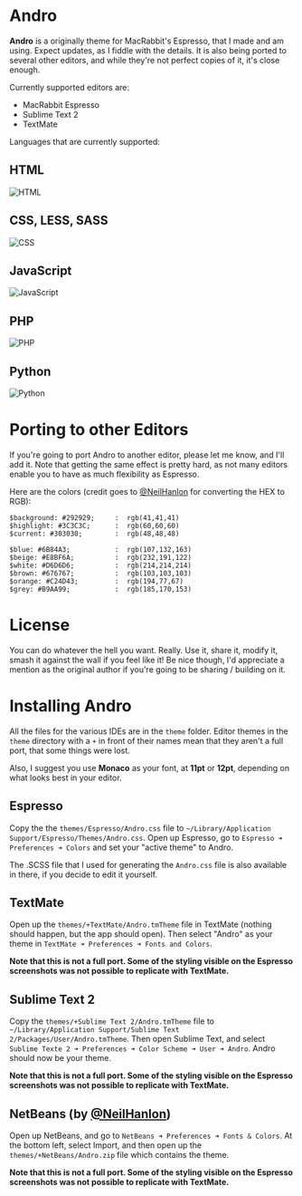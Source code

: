 # Andro

**Andro** is a originally theme for MacRabbit's Espresso, that I made and am using. Expect updates, as I fiddle with the details.
It is also being ported to several other editors, and while they're not perfect copies of it, it's close enough.

Currently supported editors are:

+ MacRabbit Espresso
+ Sublime Text 2
+ TextMate

Languages that are currently supported:

HTML
----
![HTML](https://github.com/cyrilmengin/andro/raw/master/examples/AndroExampleHTML.png)

CSS, LESS, SASS
---------------
![CSS](https://github.com/cyrilmengin/andro/raw/master/examples/AndroExampleCSS.png)

JavaScript 
----------
![JavaScript](https://github.com/cyrilmengin/andro/raw/master/examples/AndroExampleJS.png)

PHP
---
![PHP](https://github.com/cyrilmengin/andro/raw/master/examples/AndroExamplePHP.png)

Python
------
![Python](https://github.com/cyrilmengin/andro/raw/master/examples/AndroExamplePython.png)

# Porting to other Editors

If you're going to port Andro to another editor, please let me know, and I'll add it. 
Note that getting the same effect is pretty hard, as not many editors enable you to have as much flexibility as Espresso.

Here are the colors (credit goes to [@NeilHanlon](https://github.com/neilhanlon) for converting the HEX to RGB):

	$background: #292929;     :  rgb(41,41,41)
	$highlight: #3C3C3C;      :  rgb(60,60,60)
	$current: #303030;        :  rgb(48,48,48)
	
	$blue: #6B84A3;           :  rgb(107,132,163)
	$beige: #E8BF6A;          :  rgb(232,191,122)
	$white: #D6D6D6;          :  rgb(214,214,214)
	$brown: #676767;          :  rgb(103,103,103)
	$orange: #C24D43;         :  rgb(194,77,67)
	$grey: #B9AA99;           :  rgb(185,170,153)

# License

You can do whatever the hell you want. Really.
Use it, share it, modify it, smash it against the wall if you feel like it!
Be nice though, I'd appreciate a mention as the original author if you're going to be sharing / building on it.

# Installing Andro

All the files for the various IDEs are in the ``theme`` folder. 
Editor themes in the ``theme`` directory with a ``+`` in front of their names mean that they aren't a full port, that some things were lost.

Also, I suggest you use **Monaco** as your font, at **11pt** or **12pt**, depending on what looks best in your editor.

Espresso
--------

Copy the the ``themes/Espresso/Andro.css`` file to ``~/Library/Application Support/Espresso/Themes/Andro.css``.
Open up Espresso,  go to ``Espresso ➜ Preferences ➜ Colors`` and set your "active theme" to Andro.

The .SCSS file that I used for generating the ``Andro.css`` file is also available in there, if you decide to edit it yourself.

TextMate
--------

Open up the ``themes/+TextMate/Andro.tmTheme`` file in TextMate (nothing should happen, but the app should open). 
Then select "Andro" as your theme in ``TextMate ➜ Preferences ➜ Fonts and Colors``.

**Note that this is not a full port. Some of the styling visible on the Espresso screenshots was not possible to replicate with TextMate.**

Sublime Text 2
--------------

Copy the ``themes/+Sublime Text 2/Andro.tmTheme`` file to ``~/Library/Application Support/Sublime Text 2/Packages/User/Andro.tmTheme``.
Then open Sublime Text, and select ``Sublime Texte 2 ➜ Preferences ➜ Color Scheme ➜ User ➜ Andro``. Andro should now be your theme.

**Note that this is not a full port. Some of the styling visible on the Espresso screenshots was not possible to replicate with TextMate.**

NetBeans (by [@NeilHanlon](https://github.com/neilhanlon))
--------

Open up NetBeans, and go to ``NetBeans ➜ Preferences ➜ Fonts & Colors``. At the bottom left, select Import, and then open up the ``themes/+NetBeans/Andro.zip`` file which contains the theme.

**Note that this is not a full port. Some of the styling visible on the Espresso screenshots was not possible to replicate with TextMate.** 



